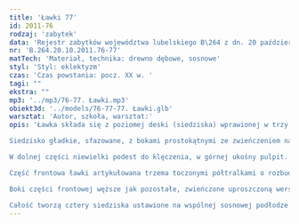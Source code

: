 ```yaml
---
title: 'Ławki 77'
id: 2011-76
rodzaj: 'zabytek'
data: 'Rejestr zabytków województwa lubelskiego B\264 z dn. 20 października 2011 r. '
nr: 'B.264.20.10.2011.76-77'
matTech: 'Materiał, technika: drewno dębowe, sosnowe'
styl: 'Styl: eklektyzm'
czas: 'Czas powstania: pocz. XX w. '
tagi: ""
ekstra: ""
mp3: '../mp3/76-77. Ławki.mp3'
obiekt3d: '../models/76-77-77. Ławki.glb'
warsztat: 'Autor, szkoła, warsztat:'
opis: 'Ławka składa się z poziomej deski (siedziska) wprawionej w trzy pionowe deski (boki i noga środkowa) oraz oparcia. 

Siedzisko gładkie, sfazowane, z bokami prostokątnymi ze zwieńczeniem nawiązującym formą do stylizowanej korony. 

W dolnej części niewielki podest do klęczenia, w górnej ukośny pulpit. 

Część frontowa ławki artykułowana trzema toczonymi półtralkami o rozbudowanej formie, flankującymi dwie kwadratowe płyciny z uszakami w narożach. 

Boki części frontowej węższe jak pozostałe, zwieńczone uproszczoną wersją korony. 

Całość tworzą cztery siedziska ustawione na wspólnej sosnowej podłodze. '
---
```



